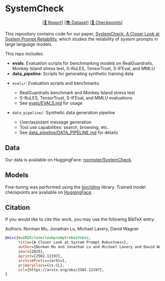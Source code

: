 # SystemCheck

<div align="center">

[[📝 Report]](https://arxiv.org/abs/2502.12197) [[📚 Dataset]](https://huggingface.co/datasets/normster/SystemCheck) [[🏁 Checkpoints]]([https://huggingface.co/collections/normster/realguardrails-67ad484a279716130f624a49](https://huggingface.co/collections/normster/systemcheck-67ad484a279716130f624a49))

</div>

This repository contains code for our paper, [SystemCheck: A Closer Look at System Prompt Reliability](https://arxiv.org/abs/2502.12197), which studies the reliability of system prompts in large language models.

This repo includes:

* **evals**: Evaluation scripts for benchmarking models on RealGuardrails, Monkey Island stress test, S-RuLES, TensorTrust, S-IFEval, and MMLU
* **data_pipeline**: Scripts for generating synthetic training data

- `evals/`: Evaluation scripts and benchmarks
  - RealGuardrails benchmark and Monkey Island stress test
  - S-RuLES, TensorTrust, S-IFEval, and MMLU evaluations
  - See [evals/EVALS.md](evals/EVALS.md) for usage

- `data_pipeline/`: Synthetic data generation pipeline
  - User/assistant message generation
  - Tool use capabilities: search, browsing, etc.
  - See [data_pipeline/DATA_PIPELINE.md](data_pipeline/DATA_PIPELINE.md) for details

## Data

Our data is available on HuggingFace: [normster/SystemCheck](https://huggingface.co/datasets/normster/SystemCheck).

## Models

Fine-tuning was performed using the [torchllms](https://github.com/normster/torchllms) library. Trained model checkpoints are available on [HuggingFace](https://huggingface.co/collections/normster/realguardrails-67ad484a279716130f624a49).

## Citation

If you would like to cite this work, you may use the following BibTeX entry:

Authors: Norman Mu, Jonathan Lu, Michael Lavery, David Wagner

```bibtex
@misc{mu2025closerlookpromptrobustness,
      title={A Closer Look at System Prompt Robustness}, 
      author={Norman Mu and Jonathan Lu and Michael Lavery and David Wagner},
      year={2025},
      eprint={2502.12197},
      archivePrefix={arXiv},
      primaryClass={cs.CL},
      url={https://arxiv.org/abs/2502.12197}, 
}
```

